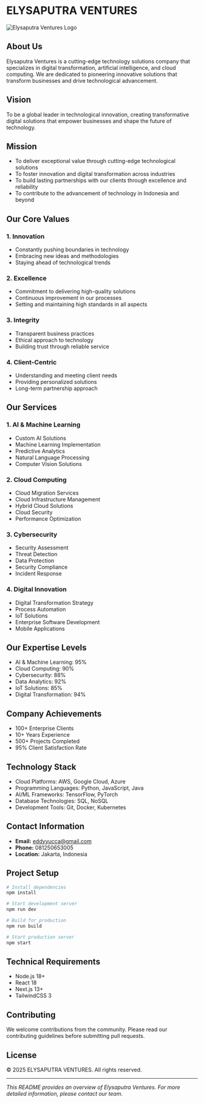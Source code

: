 # ELYSAPUTRA VENTURES

![Elysaputra Ventures Logo](assets/logo.svg)

## About Us

Elysaputra Ventures is a cutting-edge technology solutions company that specializes in digital transformation, artificial intelligence, and cloud computing. We are dedicated to pioneering innovative solutions that transform businesses and drive technological advancement.

## Vision

To be a global leader in technological innovation, creating transformative digital solutions that empower businesses and shape the future of technology.

## Mission

- To deliver exceptional value through cutting-edge technological solutions
- To foster innovation and digital transformation across industries
- To build lasting partnerships with our clients through excellence and reliability
- To contribute to the advancement of technology in Indonesia and beyond

## Our Core Values

### 1. Innovation

- Constantly pushing boundaries in technology
- Embracing new ideas and methodologies
- Staying ahead of technological trends

### 2. Excellence

- Commitment to delivering high-quality solutions
- Continuous improvement in our processes
- Setting and maintaining high standards in all aspects

### 3. Integrity

- Transparent business practices
- Ethical approach to technology
- Building trust through reliable service

### 4. Client-Centric

- Understanding and meeting client needs
- Providing personalized solutions
- Long-term partnership approach

## Our Services

### 1. AI & Machine Learning

- Custom AI Solutions
- Machine Learning Implementation
- Predictive Analytics
- Natural Language Processing
- Computer Vision Solutions

### 2. Cloud Computing

- Cloud Migration Services
- Cloud Infrastructure Management
- Hybrid Cloud Solutions
- Cloud Security
- Performance Optimization

### 3. Cybersecurity

- Security Assessment
- Threat Detection
- Data Protection
- Security Compliance
- Incident Response

### 4. Digital Innovation

- Digital Transformation Strategy
- Process Automation
- IoT Solutions
- Enterprise Software Development
- Mobile Applications

## Our Expertise Levels

- AI & Machine Learning: 95%
- Cloud Computing: 90%
- Cybersecurity: 88%
- Data Analytics: 92%
- IoT Solutions: 85%
- Digital Transformation: 94%

## Company Achievements

- 100+ Enterprise Clients
- 10+ Years Experience
- 500+ Projects Completed
- 95% Client Satisfaction Rate

## Technology Stack

- Cloud Platforms: AWS, Google Cloud, Azure
- Programming Languages: Python, JavaScript, Java
- AI/ML Frameworks: TensorFlow, PyTorch
- Database Technologies: SQL, NoSQL
- Development Tools: Git, Docker, Kubernetes

## Contact Information

- **Email:** eddyyucca@gmail.com
- **Phone:** 081250653005
- **Location:** Jakarta, Indonesia

## Project Setup

```bash
# Install dependencies
npm install

# Start development server
npm run dev

# Build for production
npm run build

# Start production server
npm start
```

## Technical Requirements

- Node.js 18+
- React 18
- Next.js 13+
- TailwindCSS 3

## Contributing

We welcome contributions from the community. Please read our contributing guidelines before submitting pull requests.

## License

© 2025 ELYSAPUTRA VENTURES. All rights reserved.

---

_This README provides an overview of Elysaputra Ventures. For more detailed information, please contact our team._
